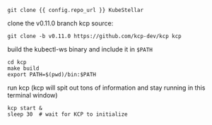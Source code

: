 <!--kubestellar-scheduler-0-pull-kcp-and-kuberstellar-source-and-start-kcp-start-->
```shell
git clone {{ config.repo_url }} KubeStellar
```

clone the v0.11.0 branch kcp source:
```shell
git clone -b v0.11.0 https://github.com/kcp-dev/kcp kcp
```
build the kubectl-ws binary and include it in `$PATH`
```shell
cd kcp
make build
export PATH=$(pwd)/bin:$PATH
```

run kcp (kcp will spit out tons of information and stay running in this terminal window)
```shell
kcp start &
sleep 30  # wait for KCP to initialize
```
<!--kubestellar-scheduler-0-pull-kcp-and-kuberstellar-source-and-start-kcp-end-->
